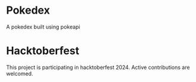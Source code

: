 # Pokedex
A pokedex built using pokeapi

# Hacktoberfest
This project is participating in hacktoberfest 2024. Active contributions are welcomed.
